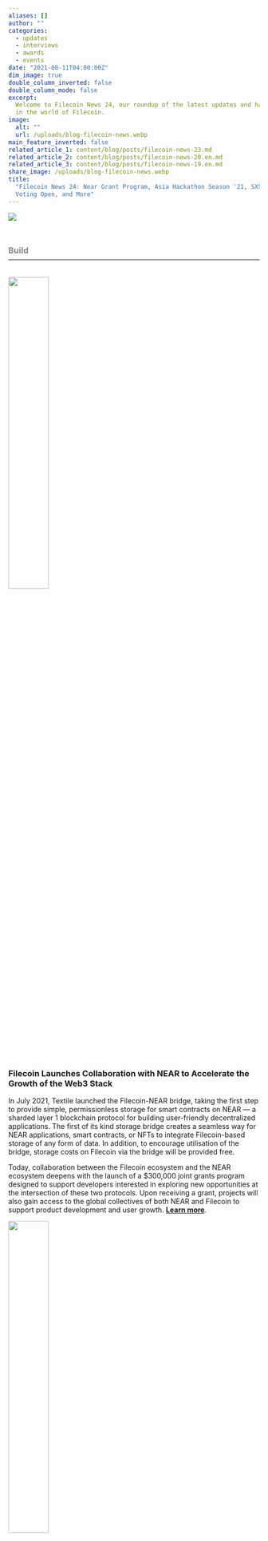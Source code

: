 ```yaml
---
aliases: []
author: ""
categories:
  - updates
  - interviews
  - awards
  - events
date: "2021-08-11T04:00:00Z"
dim_image: true
double_column_inverted: false
double_column_mode: false
excerpt:
  Welcome to Filecoin News 24, our roundup of the latest updates and happenings
  in the world of Filecoin.
image:
  alt: ""
  url: /uploads/blog-filecoin-news.webp
main_feature_inverted: false
related_article_1: content/blog/posts/filecoin-news-23.md
related_article_2: content/blog/posts/filecoin-news-20.en.md
related_article_3: content/blog/posts/filecoin-news-19.en.md
share_image: /uploads/blog-filecoin-news.webp
title:
  "Filecoin News 24: Near Grant Program, Asia Hackathon Season '21, SXSW Panel
  Voting Open, and More"
---
```


![](/uploads/filecoin-news-24.webp)

<h3 style="margin:3em 0 2em 0;padding-bottom:.5em;color:#888888;border-bottom: 2px solid #808080;"><b>Build</b></h3>

<a href="https://filecoin.io/blog/posts/filecoin-launches-collaboration-with-near-to-accelerate-the-growth-of-the-web3-stack/"><img src="/uploads/filecoin-near.webp" style="width:40%;margin-left:0%"></a>

### Filecoin Launches Collaboration with NEAR to Accelerate the Growth of the Web3 Stack

In July 2021, Textile launched the Filecoin-NEAR bridge, taking the first step to provide simple, permissionless storage for smart contracts on NEAR — a sharded layer 1 blockchain protocol for building user-friendly decentralized applications. The first of its kind storage bridge creates a seamless way for NEAR applications, smart contracts, or NFTs to integrate Filecoin-based storage of any form of data. In addition, to encourage utilisation of the bridge, storage costs on Filecoin via the bridge will be provided free.

Today, collaboration between the Filecoin ecosystem and the NEAR ecosystem deepens with the launch of a $300,000 joint grants program designed to support developers interested in exploring new opportunities at the intersection of these two protocols. Upon receiving a grant, projects will also gain access to the global collectives of both NEAR and Filecoin to support product development and user growth. [**Learn more**](https://filecoin.io/blog/posts/filecoin-launches-collaboration-with-near-to-accelerate-the-growth-of-the-web3-stack/).

<a href="https://filecoin.io/blog/posts/announcing-chainlink-filecoin-joint-grants-for-dapps-combining-decentralized-storage-and-oracles/"><img src="/uploads/chainlink-filecoin.webp" style="width:40%;margin-left:0%"></a>

### Announcing Chainlink-Filecoin Joint Grants for dApps Combining Decentralized Storage and Oracles

[**Chainlink**](http://chain.link/) and [**Filecoin**](https://filecoin.io/) are launching a joint grant initiative to accelerate development of [**hybrid smart contracts**](https://blog.chain.link/hybrid-smart-contracts-explained/) that combine Chainlink decentralized oracles and Filecoin decentralized storage within a single application. Hybrid smart contacts leverage code running on the blockchain (on-chain) with data and computation from outside the blockchain (off-chain). By bringing together Filecoin and Chainlink, developers can build end-to-end decentralized applications that have cost-efficient and immutable storage capabilities along with a universal and secure connection to external resources. For more information, please [**read this recent blog post**](https://filecoin.io/blog/posts/announcing-chainlink-filecoin-joint-grants-for-dapps-combining-decentralized-storage-and-oracles/).

<a href="https://filecoin.io/blog/posts/building-web3-filecoin-ethereum-better-together/"><img src="/uploads/juan-ethcc-talk.webp" style="width:40%;margin-left:0%"></a>

### Building Web3: Filecoin + Ethereum Better Together

As a modular, interoperable solution Filecoin has found a natural fit with other stacks, applications, and ecosystems within Web3. Since its launch in October 2020, Filecoin has grown to over 8 exbibytes of available storage with 400+ new projects entering the space. One ecosystem that continues to prove collaborative and mutually beneficial is Ethereum. Learn more about Filecoin + Ethereum and use cases for the future in this recap of [**Juan Benet’s talk**](https://filecoin.io/blog/posts/building-web3-filecoin-ethereum-better-together/) at EthCC 2021.

<a href="https://www.youtube.com/watch?v=tdqIvaZ28ns"><img src="/uploads/hackfs.webp" style="width:40%;margin-left:0%"></a>

### HackFS Builders Day Summit Recap

[**IPFS & Filecoin Builder's Day Summit**](https://www.youtube.com/watch?v=tdqIvaZ28ns) was held on Friday, Aug 6th as part of the ongoing [**HackFS**](https://hackfs.com/) virtual hackathon with [**ETHGlobal**](https://ethglobal.co/) and Protocol Labs. Sessions for builders included Filecoin: What's Now Possible, Web3.Storage and NFT Storage, ARG/ estuary.tech, Introducing Palm Sidechain, Enabling Open Web for Consumer Apps, How to Make Large Updateable & Extensible NFTs Using IPFS & KSPEC, The LongHashX Web3 Accelerator, Grants Opportunities for Your IPFS & Filecoin Projects, and The Basecamp Program. [**Watch the full video**](https://www.youtube.com/watch?v=tdqIvaZ28ns).

<a href="https://filecoin-community.typeform.com/to/scRusMWz"><img src="/uploads/asia-hackathon-card.webp" style="width:40%;margin-left:0%"></a>

### Wanxiang Blockchain Week & Asia Hackathon Season

The 2021 Wanxiang Blockchain Week started last week and goes through September 12th, focusing on integrating blockchain and other digital technologies, like 5G, AI, and IoT, to accelerate the digital transformation of various industries.

Wanxiang Blockchain Week also marks the kick-off of the multi-event Asia Hackathon Season. The series will identify, accelerate, and highlight the incredible development work being done in Asia with the Filecoin and IPFS stacks. About $500,000 in prizes and grants will be available to teams, startups, projects, and entrepreneurs taking part. [**Register your email**](https://filecoin-community.typeform.com/to/scRusMWz) to stay in the loop about the upcoming events in the series!

<h3 style="margin:3em 0 2em 0;padding-bottom:.5em;color:#888888;border-bottom: 2px solid #808080;"><b>Store</b></h3>

<a href="https://web3.storage/"><img src="/uploads/web3-storage-card.webp" style="width:40%;margin-left:0%"></a>

### Introducing Web3.Storage: A simple interface for Filecoin storage

Protocol Labs has launched [**Web3.Storage**](https://web3.storage/), a simple interface for developers to store and retrieve data from Filecoin’s decentralized storage network! Web3.Storage 一 which will remain free indefinitely 一 gives developers an easy avenue to build applications with redundant, decentralized storage and secure, content addressed data. By handling a ton of the complexity of interacting directly with decentralized storage, it is one of the best ways to integrate with Filecoin storage for all developers, from Web3 newbies to IPFS veterans! [**Give it a spin**](https://web3.storage/).

<a href="https://youtu.be/AHAMHbpioGw"><img src="/uploads/estuary-preview.webp" style="width:40%;margin-left:0%">

### Estuary Developer Preview

The **ARG** at Protocol Labs has opened up more invites for [**Estuary**](https://estuary.tech/)’s Developer Preview. Estuary aims to be one of the most reliable ways to ensure data gets on to Filecoin with great default storage parameters and automatic verified storage deals. Estuary is an awesome tool for developers and people who want an intuitive interface to upload their public data to Filecoin. Check out [**this video**](https://youtu.be/AHAMHbpioGw) here for an introduction and join the ARG on Filecoin Slack if you need help.

<h3 style="margin:3em 0 2em 0;padding-bottom:.5em;color:#888888;border-bottom: 2px solid #808080;"><b>Mine</b></h3>

<a href="https://github.com/filecoin-project/FIPs/blob/master/FIPS/fip-0018.md"><img src="/uploads/fil-sealing-graphic.webp" style="width:40%;margin-left:0%"></a>

### New Miner Terminology Proposal

This proposal describes a change to rebrand the existing ‘miner’ references in marketing assets, documentation, communication channels and UX interfaces to a new definition called 'Storage Providers'. This new proposal moves towards a naming convention that better represents community partners that provide the storage infrastructure and services to the Filecoin network. Please [give your feedback](https://github.com/filecoin-project/FIPs/blob/master/FIPS/fip-0018.md).

### An Update on Filecoin Deal Auctions

Filecoin auctions aim to drive better deal success, speed, and features through economics. Unlike the default deal-making flow on Filecoin, auctions bring miners to the deal stream and encourage them to compete, in real-time, for storage deals. In an emerging market like Filecoin, auctions make it easy for anyone who needs to store data to get great results.

<h3 style="margin:3em 0 2em 0;padding-bottom:.5em;color:#888888;border-bottom: 2px solid #808080;"><b>Updates</b></h3>

<a href="https://drand.love/blog/2021/08/10/drand-celebrates-one-year-as-a-randomness-service/"><img src="/uploads/drand-anniversary-card-2.webp" style="width:40%;margin-left:0%"></a>

### Drand One Year Anniversary

[**Drand**](https://drand.love/), the distributed randomness beacon that was introduced to serve as a foundational randomness service for the Internet, surpassed 1M rounds on July 7, 2021 without any disruption throughout! Drand also celebrates one year since its v1.1 update on August 10, 2020 that included a number of key features and made drand a production-ready service.

Read about these details and find out more updates in this [**blogpost**](https://drand.love/blog/2021/08/10/drand-celebrates-one-year-as-a-randomness-service/).

<a href="https://www.finextra.com/pressarticle/88753/crypto-startup-secured-finance-raises-4-million-in-seed-funding"><img src="/uploads/secured-finance-card.webp" style="width:40%;margin-left:0%"></a>

### Secured Finance Raises $4m in Funding

[**Secured Finance**](https://twitter.com/financesecured?lang=en) is a platform for the conclusion of smart contract-based peer-to-peer fixed-rate loans, collateral management services, cross-currency swaps, and other types of interest-rate products. Last week, Secured Finance announced a $4m fundraising round. The raise was co-led by GSR Markets and Protocol Labs, with participation from FinTech Collective, HOF Capital, and Huobi Ventures. In February, Secured Finance completed the Filecoin Launchpad Accelerator by Tachyon, a 12-week immersive program bridging the IPFS, Filecoin and Ethereum communities. Watch Secured Finance’s Demo Day presentation\* and [**learn more about the fundraise**](https://www.finextra.com/pressarticle/88753/crypto-startup-secured-finance-raises-4-million-in-seed-funding).

<a href="https://research.protocol.ai/sites/consensusday21/"><img src="/uploads/consensusday-card.webp" style="width:40%;margin-left:0%"></a>

### ConsensusDay 21

Consensus is at the heart blockchain networks but its scalability remains an Achilles' heel. To celebrate the launch of Protocol Labs’ [**ConsensusLab**](https://research.protocol.ai/blog/2021/consensuslab-supercharging-our-consensus-research/) and establish a collaboration network, [**ConsensusDay 21**](https://research.protocol.ai/sites/consensusday21/) will be a one-day virtual workshop on consensus research and related topics. Follow the link to learn more and submit your contribution by September 8.

Important Dates:  
Submission Deadline: 09/08/21  
Acceptance Notification: 09/22/21  
Workshop date: 10/06/21

<h3 style="margin:3em 0 2em 0;padding-bottom:.5em;color:#888888;border-bottom: 2px solid #808080;"><b>Community</b></h3>

<a href="https://panelpicker.sxsw.com/vote?search%5Bconference_id%5D=40"><img src="/uploads/sxsw-panel-picker.webp" style="width:40%;margin-left:0%"></a>

### SXSW: 2022 Panel Voting is Open

Voting is open for the 2022 SXSW panel picker! Check out the IPFS, Filecoin, and Protocol Labs talk pitches below, and vote for your favorites.

- [**Guardians of Our Shared History**](https://panelpicker.sxsw.com/vote/117184)
- [**IPFS and Filecoin for the Long Haul**](https://panelpicker.sxsw.com/vote/118750)
- [**Crypto Satellites: Trust in Space**](https://panelpicker.sxsw.com/vote/118769)
- [**Nft School: Create A Freshly Minted NFT Token**](https://panelpicker.sxsw.com/vote/118723)
- [**Building Tools for Clean Energy in Crypto**](https://panelpicker.sxsw.com/vote/118735)
- [**The Future of Music Streaming is Decentralized**](https://panelpicker.sxsw.com/vote/118779)
- [**How the Future of Music NFTs Will Empower Creators**](https://panelpicker.sxsw.com/vote/118578)
- [**Creating a Photographic Archive of Trust**](https://panelpicker.sxsw.com/vote/118813)
- [**What Will the Internet Look Like in 2050?**](https://panelpicker.sxsw.com/vote/118489)
- [**Protecting Humanity's Most Sensitive Information**](https://panelpicker.sxsw.com/vote/118476)
- [**Accelerating Research With New Technology & Orgs**](https://panelpicker.sxsw.com/vote/116461)
- [**Using Web3 Principles to Drive Decarbonisation**](https://panelpicker.sxsw.com/vote/117494)

<a href="https://www.meetup.com/Filecoin-San-Francisco/"><img src="/uploads/meetup-2.webp" style="width:40%;margin-left:0%"></a>

### August Filecoin Community Meetup

Thanks to all who joined the August Filecoin Community meetup focused on the Filecoin mining community. In this month’s episode, community members shared a new branding proposal for miners (FIP) and four miners spoke on best practices and their findings after deploying the latest Filecoin v13 HyperDrive upgrade. In case you missed it, [catch up on the recording](https://www.youtube.com/watch?v=OnQD8MnuaOI).

<h3 style="margin:3em 0 2em 0;padding-bottom:.5em;color:#888888;border-bottom: 2px solid #808080;">&nbsp</h3>

### ✊ Get Involved

Head over to the [**Filecoin project on GitHub**](https://github.com/filecoin-project) and be sure to take a look at the [**community resources**](https://github.com/filecoin-project/community). Ask questions in the [**Filecoin Slack**](http://filecoin.io/slack), discuss issues or new ideas in [**the community forum**](https://discuss.filecoin.io/), follow us on WeChat @Filecoin-Official or send us your thoughts [**on Twitter by following @Filecoin**](https://twitter.com/Filecoin).

[**The Filecoin blog**](https://filecoin.io/blog/) and [**YouTube channel**](https://www.youtube.com/channel/UCPyYmtJYQwxM-EUyRUTp5DA) are also great sources of information if you’re just getting started.

To receive this newsletter directly to your inbox, [**subscribe**](https://mailchi.mp/filecoin.io/subscribe)!
